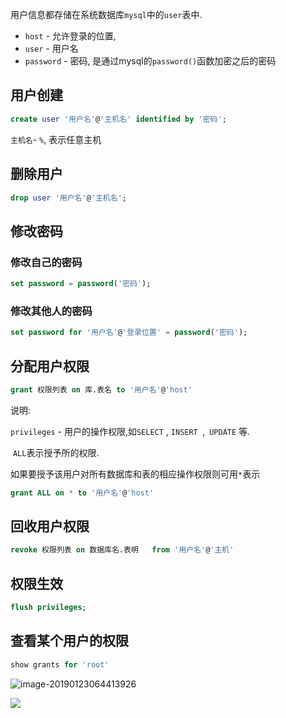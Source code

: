 

用户信息都存储在系统数据库`mysql`中的`user`表中.

- `host` - 允许登录的位置, 
- `user` -  用户名
- `password` - 密码, 是通过mysql的`password()`函数加密之后的密码



## 用户创建

```sql
create user '用户名'@'主机名' identified by '密码';
```

`主机名`- `%`, 表示任意主机

## 删除用户

```sql
drop user '用户名'@'主机名';
```

## 修改密码

### 修改自己的密码

```sql
set password = password('密码');
```

### 修改其他人的密码

```sql
set password for '用户名'@'登录位置' = password('密码');
```

## 分配用户权限

```sql
grant 权限列表 on 库.表名 to '用户名'@'host'
```

说明:

`privileges` - 用户的操作权限,如`SELECT` , `INSERT `,` UPDATE` 等.

​			 `ALL`表示授予所的权限.

如果要授予该用户对所有数据库和表的相应操作权限则可用`*`表示

```sql
grant ALL on * to '用户名'@'host'
```



## 回收用户权限

```sql
revoke 权限列表 on 数据库名.表明   from '用户名'@'主机'
```

## 权限生效

```sql
flush privileges;
```

## 查看某个用户的权限

```sql
show grants for 'root'
```



![image-20190123064413926](https://ws4.sinaimg.cn/large/006tNc79ly1fzg4pjestjj310q0kugrw.jpg)

![](https://ae01.alicdn.com/kf/H6730bb8c1512486b9cc99ef1b1180ed5v.jpg)





